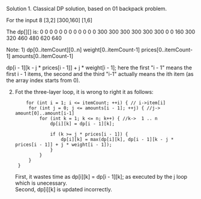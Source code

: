 Solution 1. Classical DP solution, based on 01 backpack problem.

For the input 
8
[3,2]
[300,160]
[1,6]

The dp[][] is:
0 0 0 0 0 0 0 0 0 
0 0 0 300 300 300 300 300 300 
0 0 160 300 320 460 480 620 640 

Note:
1)
   dp[0..itemCount][0..n]
   weight[0..itemCount-1]
   prices[0..itemCount-1]
   amounts[0..itemCount-1]
   
   dp[i - 1][k - j * prices[i - 1]] + j * weight[i - 1];
   here the first "i - 1" means the first i - 1 items, the second and the third "i-1" actually means the ith item (as the array index starts from 0).
   
2) Fot the three-layer loop, it is wrong to right it as follows:
      
           for (int i = 1; i <= itemCount; ++i) { // i->item[i]
            for (int j = 0; j <= amounts[i - 1]; ++j) { //j-> amount[0]..amount[i-1]
                for (int k = 1; k <= n; k++) { //k->  1 .. n
                    dp[i][k] = dp[i - 1][k];
                    
                    if (k >= j * prices[i - 1]) {
                        dp[i][k] = max(dp[i][k], dp[i - 1][k - j * prices[i - 1]] + j * weight[i - 1]);
                    }
                }
            }
        }
		
	First, it wastes time as dp[i][k] = dp[i - 1][k]; as executed by the j loop which is unecessary.	
	Second, dp[i][k] is updated incorrectly.